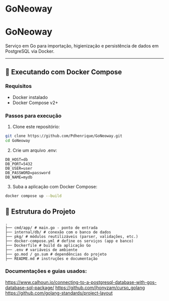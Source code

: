 # GoNeoway

# GoNeoway

Serviço em Go para importação, higienização e persistência de dados em PostgreSQL via Docker.

---

## 🐳 Executando com Docker Compose

### Requisitos

- Docker instalado
- Docker Compose v2+

### Passos para execução

1. Clone este repositório:

```bash
git clone https://github.com/Pdhenrique/GoNeoway.git
cd GoNeoway
```

2. Crie um arquivo .env:

```env
DB_HOST=db
DB_PORT=5432
DB_USER=user
DB_PASSWORD=password
DB_NAME=mydb
```

3. Suba a aplicação com Docker Compose:

```bash
docker compose up --build
```

## 📁 Estrutura do Projeto

```
.
├── cmd/app/ # main.go - ponto de entrada
├── internal/db/ # conexão com o banco de dados
├── pkg/ # módulos reutilizáveis (parser, validações, etc.)
├── docker-compose.yml # define os serviços (app e banco)
├── Dockerfile # build da aplicação Go
├── .env # variáveis de ambiente
├── go.mod / go.sum # dependências do projeto
├── README.md # instruções e documentação
```

### Documentações e guias usados:

https://www.calhoun.io/connecting-to-a-postgresql-database-with-gos-database-sql-package/
https://github.com/jhonyzam/curso_golang
https://github.com/golang-standards/project-layout
